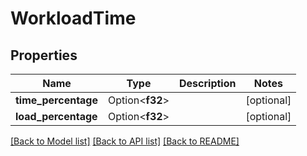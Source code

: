 # WorkloadTime

## Properties

Name | Type | Description | Notes
------------ | ------------- | ------------- | -------------
**time_percentage** | Option<**f32**> |  | [optional]
**load_percentage** | Option<**f32**> |  | [optional]

[[Back to Model list]](../README.md#documentation-for-models) [[Back to API list]](../README.md#documentation-for-api-endpoints) [[Back to README]](../README.md)


